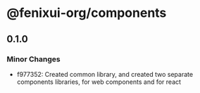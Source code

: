 # @fenixui-org/components

## 0.1.0

### Minor Changes

- f977352: Created common library, and created two separate components libraries, for web components and for react
